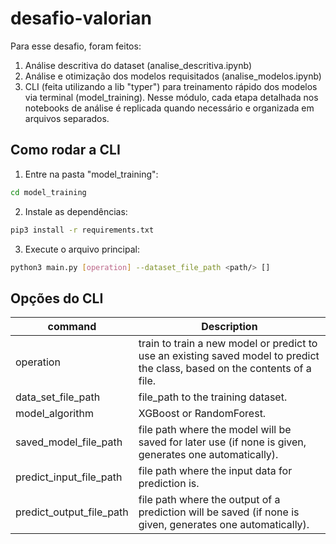 # desafio-valorian

Para esse desafio, foram feitos:
1. Análise descritiva do dataset (analise_descritiva.ipynb)
2. Análise e otimização dos modelos requisitados (analise_modelos.ipynb)
3. CLI (feita utilizando a lib "typer") para treinamento rápido dos modelos via terminal (model_training). Nesse módulo, cada etapa detalhada nos notebooks de análise é replicada quando necessário e organizada em arquivos separados.

## Como rodar a CLI

1. Entre na pasta "model_training":
```bash
cd model_training
```

2. Instale as dependências:
```bash
pip3 install -r requirements.txt
```

3. Execute o arquivo principal:
```bash
python3 main.py [operation] --dataset_file_path <path/> []
```


## Opções do CLI

| command                   | Description                                                                                                                   |
| ------------------------- | ----------------------------------------------------------------------------------------------------------------------------- |
| operation                 | train to train a new model or predict to use an existing saved model to predict the class, based on the contents of a file.   |
| data_set_file_path        | file_path to the training dataset.                                                                                            |   
| model_algorithm           | XGBoost or RandomForest.                                                                                                      |
| saved_model_file_path     | file path where the model will be saved for later use (if none is given, generates one automatically).                        |
| predict_input_file_path   | file path where the input data for prediction is.                                                                             |
| predict_output_file_path  | file path where the output of a prediction will be saved (if none is given, generates one automatically).                     |
